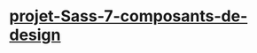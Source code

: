 # [projet-Sass-7-composants-de-design](https://github.com/becodeorg/BXLCentral/tree/master/Projects/7-composants-de-design)
